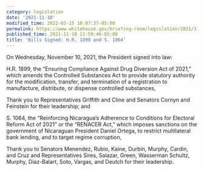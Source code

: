```yaml
---
category: legislation
date: '2021-11-10'
modified_time: 2022-03-15 10:07:37-05:00
permalink: https://www.whitehouse.gov/briefing-room/legislation/2021/11/10/bills-signed-h-r-1899-and-s-1064/
published_time: 2021-11-10 11:59:46-05:00
title: 'Bills Signed: H.R. 1899 and S. 1064'
---
```

 
  
On Wednesday, November 10, 2021, the President signed into law:  
  
H.R. 1899, the “Ensuring Compliance Against Drug Diversion Act of 2021,”
which amends the Controlled Substances Act to provide statutory
authority for the modification, transfer, and termination of a
registration to manufacture, distribute, or dispense controlled
substances,  
  
Thank you to Representatives Griffith and Cline and Senators Cornyn and
Feinstein for their leadership; and   
  
S. 1064, the “Reinforcing Nicaragua’s Adherence to Conditions for
Electoral Reform Act of 2021” or the “RENACER Act,” which imposes
sanctions on the government of Nicaraguan President Daniel Ortega, to
restrict multilateral bank lending, and to target regime corruption,  
  
Thank you to Senators Menendez, Rubio, Kaine, Durbin, Murphy, Cardin,
and Cruz and Representatives Sires, Salazar, Green, Wasserman Schultz,
Murphy, Diaz-Balart, Soto, Vargas, and Deutch for their leadership.
